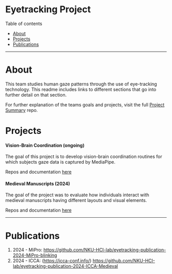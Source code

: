 # Eyetracking Project
Table of contents

- [About](#About)
- [Projects](#projects)
- [Publications](#publications)

---
# About
This team studies human gaze patterns through the use of eye-tracking technology. This readme includes links to different sections that go into further detail on that section.

For further explanation of the teams goals and projects, visit the full [Project Summary](https://github.com/TylerEgloff/temp-readme/blob/main/project-summary.md) repo.

# Projects
#### Vision-Brain Coordination (ongoing)
The goal of this project is to develop vision-brain coordination routines for which subjects gaze data is captured by MediaPipe.

Repos and documentation [here](https://github.com/TylerEgloff/temp-readme/blob/main/projects/vision-brain-coordination.md)

#### Medieval Manuscripts (2024)
The goal of the project was to evaluate how individuals interact with medieval manuscripts having different layouts and visual elements.

Repos and documentation [here](https://github.com/NKU-HCI-lab/eyetracking/blob/main/projects/2024-medieval-manuscripts.md)

---
# Publications
1. 2024 - MiPro: https://github.com/NKU-HCI-lab/eyetracking-publication-2024-MiPro-blinking
2. 2024 - ICCA:  (https://icca-conf.info/) https://github.com/NKU-HCI-lab/eyetracking-publication-2024-ICCA-Medieval
